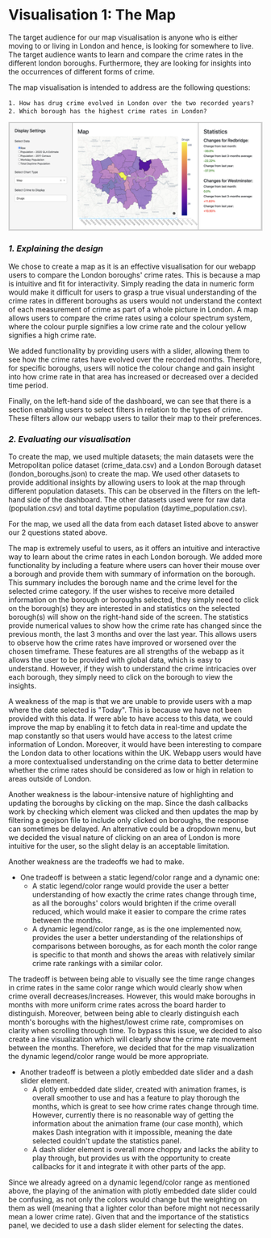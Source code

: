 # Visualisation 1: The Map

The target audience for our map visualisation is anyone who is either moving to or living in London and hence, is looking for somewhere to live. The target audience wants to learn and compare the crime rates in the different london boroughs. Furthermore, they are looking for insights into the occurrences of different forms of crime.

The map visualisation is intended to address are the following questions:

    1. How has drug crime evolved in London over the two recorded years?
    2. Which borough has the highest crime rates in London?

![Map](../assets/map.png)

### *1. Explaining the design*

We chose to create a map as it is an effective visualisation for our webapp users to compare the London boroughs' crime rates. This is because a map is intuitive and fit for interactivity. 
Simply reading the data in numeric form would make it difficult for users to grasp a true visual understanding of the crime rates in different boroughs as users would not understand the context of each measurement of crime as part of a whole picture in London.
A map allows users to compare the crime rates using a colour spectrum system, where the colour purple signifies a low crime rate and the colour yellow signifies a high crime rate.

We added functionality by providing users with a slider, allowing them to see how the crime rates have evolved over the recorded months.
Therefore, for specific boroughs, users will notice the colour change and gain insight into how crime rate in that area has increased or decreased over a decided time period.

Finally, on the left-hand side of the dashboard, we can see that there is a section enabling users to select filters in relation to the types of crime.
These filters allow our webapp users to tailor their map to their preferences.

### *2. Evaluating our visualisation*

To create the map, we used multiple datasets; the main datasets were the Metropolitan police dataset (crime_data.csv) and a London Borough dataset (london_boroughs.json) to create the map.
We used other datasets to provide additional insights by allowing users to look at the map through different population datasets. This can be observed in the filters on the left-hand side of the dashboard.
The other datasets used were for raw data (population.csv) and total daytime population (daytime_population.csv). 

For the map, we used all the data from each dataset listed above to answer our 2 questions stated above.

The map is extremely useful to users, as it offers an intuitive and interactive way to learn about the crime rates in each London borough.
We added more functionality by including a feature where users can hover their mouse over a borough and provide them with summary of information on the borough. This summary includes the borough name and the crime level for the selected crime category.
If the user wishes to receive more detailed information on the borough or boroughs selected, they simply need to click on the borough(s) they are interested in and statistics on the selected borough(s) will show on the right-hand side of the screen.
The statistics provide numerical values to show how the crime rate has changed since the previous month, the last 3 months and over the last year. This allows users to observe how the crime rates have improved or worsened over the chosen timeframe.
These features are all strengths of the webapp as it allows the user to be provided with global data, which is easy to understand. However, if they wish to understand the crime intricacies over each borough, they simply need to click on the borough to view the insights. 

A weakness of the map is that we are unable to provide users with a map where the date selected is "Today". This is because we have not been provided with this data.
If were able to have access to this data, we could improve the map by enabling it to fetch data in real-time and update the map constantly so that users would have access to the latest crime information of London.
Moreover, it would have been interesting to compare the London data to other locations within the UK. Webapp users would have a more contextualised understanding on the crime data to better determine whether the crime rates should be considered as low or high in relation to areas outside of London.

Another weakness is the labour-intensive nature of highlighting and updating the boroughs by clicking on the map. Since the dash callbacks work by checking which element was clicked and then updates the map by 
filtering a geojson file to include only clicked on boroughs, the response can sometimes be delayed. 
An alternative could be a dropdown menu, but we decided the visual nature of clicking on an area of London is more intuitive for the user, so the slight delay is an acceptable limitation.  

Another weakness are the tradeoffs we had to make. 
* One tradeoff is between a static legend/color range and a dynamic one: 
  * A static legend/color range would provide the user a better 
  understanding of how exactly the crime rates change through time, as all the boroughs' colors would brighten if the crime overall reduced, which would 
  make it easier to compare the crime rates between the months. 
  * A dynamic legend/color range, as is the one implemented now, provides the user a better understanding of the relationships of comparisons between boroughs,
as for each month the color range is specific to that month and shows the areas with relatively similar crime rate rankings with a similar color.

The tradeoff is between being able to visually see the time range changes in crime rates in the same color range which would clearly show when crime overall decreases/increases.
However, this would make boroughs in months with more uniform crime rates across the board harder to distinguish.
Moreover, between being able to clearly distinguish each month's boroughs with the highest/lowest crime rate, compromises on clarity when scrolling through time.
To bypass this issue, we decided to also create a line visualization which will clearly show the crime rate movement between the months. Therefore, we decided that for the map visualization the 
dynamic legend/color range would be more appropriate. 

* Another tradeoff is between a plotly embedded date slider and a dash slider element.
  * A plotly embedded date slider, created with animation frames, is overall smoother to use and has a feature to play thorough the months, which 
is great to see how crime rates change through time. However, currently there is no reasonable way of getting the information about the animation frame (our case month), which
makes Dash integration with it impossible, meaning the date selected couldn't update the statistics panel.
  * A dash slider element is overall more choppy and lacks the ability to play through, but provides us with the opportunity to create callbacks
for it and integrate it with other parts of the app.

Since we already agreed on a dynamic legend/color range as mentioned above, the playing of the animation with plotly embedded date slider could be confusing,
as not only the colors would change but the weighting on them as well (meaning that a lighter color than before might not necessarily mean a lower crime rate). Given that and the 
importance of the statistics panel, we decided to use a dash slider element for selecting the dates.
